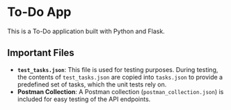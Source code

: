 # To-Do App

This is a To-Do application built with Python and Flask.

## Important Files

- **`test_tasks.json`**: This file is used for testing purposes. During testing, the contents of `test_tasks.json` are copied into `tasks.json` to provide a predefined set of tasks, which the unit tests rely on.
- **Postman Collection**: A Postman collection (`postman_collection.json`) is included for easy testing of the API endpoints.
